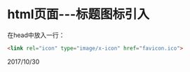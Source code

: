 # html页面---标题图标引入

在head中放入一行：  
```html
<link rel="icon" type="image/x-icon" href="favicon.ico">
```


2017/10/30  
